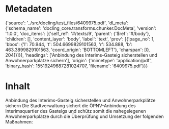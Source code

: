 # Metadaten
{'source': '../src/docling/test_files/6409975.pdf', 'dl_meta': {'schema_name': 'docling_core.transforms.chunker.DocMeta', 'version': '1.0.0', 'doc_items': [{'self_ref': '#/texts/9', 'parent': {'$ref': '#/body'}, 'children': [], 'content_layer': 'body', 'label': 'text', 'prov': [{'page_no': 1, 'bbox': {'l': 70.944, 't': 504.6699829101563, 'r': 534.888, 'b': 463.3899829101563, 'coord_origin': 'BOTTOMLEFT'}, 'charspan': [0, 204]}]}], 'headings': ['Anbindung des Interims-Gasteig sicherstellen und Anwohnerparkplätze sichern'], 'origin': {'mimetype': 'application/pdf', 'binary_hash': 15519249687281024707, 'filename': '6409975.pdf'}}}

# Inhalt
Anbindung des Interims-Gasteig sicherstellen und Anwohnerparkplätze sichern
Die Stadtverwaltung sichert die ÖPNV-Anbindung des Interimsquartier des Gasteigs und schütz somit  die  nahegelegenen  Anwohnerparkplätze  durch  die  Überprüfung  und  Umsetzung  der folgenden Maßnahmen:
